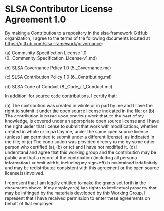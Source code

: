 # SLSA Contributor License Agreement 1.0

By making a Contribution to a repository in the slsa-framework GitHub organization, I agree to the terms of the following documents located at https://github.com/slsa-framework/governance:

(a) Community Specification License 1.0 (0._Community_Specification_License-v1.md)

(b) SLSA Governance Policy 1.0 (5._Governance.md)

(c) SLSA Contribution Policy 1.0 (6._Contributing.md)

(d) SLSA Code of Conduct (8._Code_of_Conduct.md)


In addition, for source code contributions, I certify that:

(a) The contribution was created in whole or in part by me and I have the right to submit it under the open source license indicated in the file; or (b) The contribution is based upon previous work that, to the best  of my knowledge, is covered under an appropriate open source license and I have the right under that license to submit that work with modifications, whether created in whole or in part by me, under the same open source license (unless I am permitted to submit under a different license), as indicated in the file; or (c) The contribution was provided directly to me by some other person who certified (a), (b) or (c) and I have not modified it. (d) I understand and agree that this working group and the contribution may be public and that a record of the contribution (including all personal information I submit with it, including my sign-off) is maintained indefinitely and may be redistributed consistent with this agreement or the open source license(s) involved.

I represent that I am legally entitled to make the grants set forth in the documents above.  If my employer(s) has rights to intellectual property that may be infringed by the materials developed by this Working Group, I represent that I have received permission to enter these agreements on behalf of that employer.
